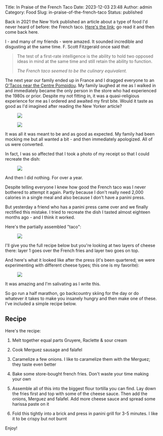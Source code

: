 Title: In Praise of the French Taco
Date: 2023-12-03 23:48
Author: admin
Category: Food
Slug: in-praise-of-the-french-taco
Status: published



Back in 2021 the New York published an article about a type of food I'd never heard of before: the French taco. [Here's the link](https://www.newyorker.com/magazine/2021/04/19/the-unlikely-rise-of-the-french-tacos); go read it and then come back here.





I - and many of my friends - were amazed. It sounded incredible and disgusting at the same time. F. Scott Fitzgerald once said that:





> 
>
> The test of a first-rate intelligence is the ability to hold two opposed ideas in mind at the same time and still retain the ability to function.
>
> <cite>The French taco seemed to be the culinary equivalent.</cite>

<!-- /wp:quote -->



The next year our family ended up in France and I dragged everyone to an [O'Tacos near the Centre Pompidou](https://www.google.com/maps/place/O'Tacos/@48.860375,2.347855,15z/data=!4m6!3m5!1s0x47e66e1ed973d8f1:0xabdb09126a154517!8m2!3d48.860375!4d2.347855!16s%2Fg%2F11by_fxt4l?entry=ttu). My family laughed at me as I walked in and immediately became the only person in the store who had experienced the 1980s or prior. Despite my not fitting in, it was a quasi-religious experience for me as I ordered and awaited my first bite. Would it taste as good as I'd imagined after reading the New Yorker article?





<figure class=" size-large">
<img src="{static}/images/2023/12/taco-735x1024.jpeg" class="" />
</figure>





<figure class=" size-large">
<img src="{static}/images/2023/12/bitten_taco-768x1024.jpeg" class="" />
</figure>





It was all it was meant to be and as good as expected. My family had been mocking me but all wanted a bit - and then immediately apologized. All of us were converted.





In fact, I was so affected that I took a photo of my receipt so that I could recreate the dish:





<figure class=" size-large">
<img src="{static}/images/2023/12/receipt-838x1024.jpeg" class="" />
</figure>





And then I did nothing. For over a year.





Despite telling everyone I knew how good the French taco was I never bothered to attempt it again. Partly because I don't really need 2,000 calories in a single meal and also because I don't have a panini press.





But yesterday a friend who has a panini press came over and we finally rectified this mistake. I tried to recreate the dish I tasted almost eighteen months ago - and I think it worked.





Here's the partially assembled "taco":





<figure class=" size-large">
<img src="{static}/images/2023/12/taco_before-1024x768.jpeg" class="" />
</figure>





I'll give you the full recipe below but you're looking at two layers of cheese there: layer 1 goes over the French fries and layer two goes on top.





And here's what it looked like after the press (it's been quartered; we were experimenting with different cheese types; this one is my favorite):





<figure class=" size-large">
<img src="{static}/images/2023/12/taco_after-1024x768.jpeg" class="" />
</figure>





It was amazing and I'm salivating as I write this.





So go run a half marathon, go backcountry skiing for the day or do whatever it takes to make you insanely hungry and then make one of these. I've included a simple recipe below.





## Recipe





Here's the recipe:





<ol>



</p>

<li>

Melt together equal parts Gruyere, Raclette & sour cream

</li>





<li>

Cook Merguez sausage and falafel

</li>





<li>

Caramelize a few onions. I like to caramelize them with the Merguez; they taste even better

</li>





<li>

Bake some store-bought french fries. Don't waste your time making your own

</li>





<li>

Assemble all of this into the biggest flour tortilla you can find. Lay down the fries first and top with some of the cheese sauce. Then add the onions, Merguez and falafel. Add more cheese sauce and spread some harissa paste on it

</li>





<li>

Fold this tightly into a brick and press in panini grill for 3-5 minutes. I like it to be crispy but not burnt

</li>



</ol>





Enjoy!


